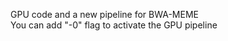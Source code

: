 GPU code and a new pipeline for BWA-MEME   
You can add "-0" flag to activate the GPU pipeline   


